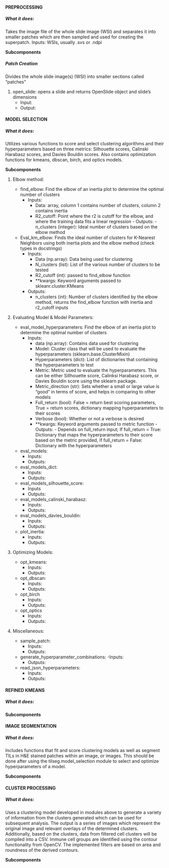 #### PREPROCESSING
##### What it does: 
Takes the image file of the whole slide image (WSI) and separates it into smaller patches which are then sampled and used for creating the superpatch.
Inputs: WSIs, usually .svs or .ndpi


**Subcomponents**
##### Patch Creation
Divides the whole slide image(s) (WSI) into smaller sections called “patches”
1. open_slide: opens a slide and returns OpenSlide object and slide’s dimensions
      - Input:
      - Output:




#### MODEL SELECTION
##### What it does:
Utilizes various functions to score and select clustering algorithms and their hyperparameters based on three metrics: Silhouette scores, Calinski Harabasz scores, and Davies Bouldin scores. Also contains optimization functions for kmeans, dbscan, birch, and optics models.

**Subcomponents**
1. Elbow method:
      - find_elbow: Find the elbow of an inertia plot to determine the optimal number of clusters
           - Inputs:
                - Data: array, column 1 contains number of clusters, column 2 contains inertia
                - R2_cutoff: Point where the r2 is cutoff for the elbow, and where the training data fits a linear regression
            - Outputs: 
                 - n_clusters (integer): Ideal number of clusters based on the elbow method
   - Eval_km_elbow: Finds the ideal number of clusters for K-Nearest Neighbors using both inertia plots and the elbow method (check types in docstrings)
      - Inputs:
           - Data (np.array): Data being used for clustering
           - N_clusters (list): List of the various number of clusters to be tested
           - R2_cutoff (int): passed to find_elbow function
           - **kwargs: Keyword arguments passed to skleanr.cluster.KMeans
	   - Outputs: 
            - n_clusters (int): Number of clusters identified by the elbow method, returns the find_elbow function with inertia and r2_cutoff inputs

2. Evaluating Model & Model Parameters:
      - eval_model_hyperparameters: Find the elbow of an inertia plot to determine the optimal number of clusters
           - Inputs:
                - data (np.array): Contains data used for clustering
                - Model: Cluster class that will be used to evaluate the hyperparameters (sklearn.base.ClusterMixin)
                - Hyperparameters (dict): List of dictionaries that containing the hyperparameters to test
                - Metric: Metric used to evaluate the hyperparameters. This can be either Sillhouette score, Calinksi Harabasz score, or Davies Bouldin score using the sklearn package.
                - Metric_direction (str): Sets whether a small or large value is “good” in terms of score, and helps in comparing to other models
                - Full_return (bool): False = return best scoring parameters, True = return scores, dictionary mapping hyperparameters to their scores
                - Verbose (bool): Whether or not a verbose is desired
                - **kwargs: Keyword arguments passed to metric function
            - Outputs: 
                 - Depends on full_return input; If full_return = True: Dictionary that maps the hyperparameters to their score based on the metric provided, If full_return = False: Dictionary with the hyperparameters 
      - eval_models:
           - Inputs:
           - Outputs:
      - eval_models_dict:
           - Inputs:
           - Outputs:
      - eval_models_silhouette_score:
           - Inputs
           - Outputs:
      - eval_models_calinski_harabasz:
           - Inputs:
           - Outputs:
      - eval_models_davies_bouldin:
           - Inputs:
           - Outputs:
      - plot_inertia:
           - Inputs:
           - Outputs:

3. Optimizing Models:
   - opt_kmeans:
        - Inputs:
        - Outputs:
   - opt_dbscan:
        - Inputs:
        - Outputs:
   - opt_birch
        - Inputs:
        - Outputs: 
   - opt_optics
        - Inputs:
        - Outputs:
     
5. Miscellaneous:
   - sample_patch:
        - Inputs:
        - Outputs:
   - generate_hyperparameter_combinations:
        -Inputs:
        - Outputs:
   - read_json_hyperparameters:
        - Inputs:
        - Outputs:


#### REFINED KMEANS
##### What it does:
**Subcomponents**



#### IMAGE SEGMENTATION
##### What it does:
Includes functions that fit and score clustering models as well as segment TILs in H&E stained patches within an image, or images. This should be done after using the tilseg.model_selection module to select and optimize hyperparameters of a model.

**Subcomponents**



#### CLUSTER PROCESSING
##### What it does:
Uses a clustering model developed in modules above to generate a variety of information from the clusters generated which can be used for subsequent analysis. The output is a series of images which represent the original image and relevant overlays of the determined clusters. Additionally, based on the clusters, data from filtered cell clusters will be compiled into a CSV. Immune cell groups are identified using the contour functionality from OpenCV. The implemented filters are based on area and roundness of the derived contours.

**Subcomponents**
